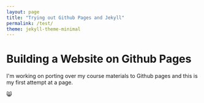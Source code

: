 ```yaml
---
layout: page
title: "Trying out Github Pages and Jekyll"
permalink: /test/
theme: jekyll-theme-minimal
---
```


# Building a Website on Github Pages

I'm working on porting over my course materials to Github pages and this is my first attempt at a page. 

😸
